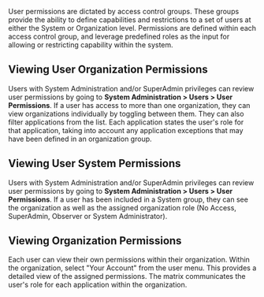 <!--
title: "Understanding User Permissions"
description: "Understanding User Permissions"
tags: "Admin manage TeamServer permissions"
-->

User permissions are dictated by access control groups. These groups provide the ability to define capabilities and restrictions to a set of users at either the System or Organization level. Permissions are defined within each access control group, and leverage predefined roles as the input for allowing or restricting capability within the system.

## Viewing User Organization Permissions
Users with System Administration and/or SuperAdmin privileges can review user permissions by going to **System Administration > Users > User Permissions**. If a user has access to more than one organization, they can view organizations individually by toggling between them. They can also filter applications from the list. Each application states the user's role for that application, taking into account any application exceptions that may have been defined in an organization group.

## Viewing User System Permissions
Users with System Administration and/or SuperAdmin privileges can review user permissions by going to **System Administration > Users > User Permissions**. If a user has been included in a System group, they can see the organization as well as the assigned organization role (No Access, SuperAdmin, Observer or System Administrator).

## Viewing Organization Permissions
Each user can view their own permissions within their organization. Within the organization, select "Your Account" from the user menu. This provides a detailed view of the assigned permissions. The matrix communicates the user's role for each application within the organization. 

